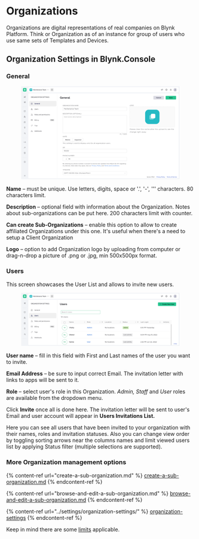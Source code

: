 # Organizations

Organizations are digital representations of real companies on Blynk Platform. Think or Organization as of an instance for group of users who use same sets of Templates and Devices.

## Organization Settings in Blynk.Console&#x20;

### General

<figure><img src="../../.gitbook/assets/14-organizations-settings 1.png" alt=""><figcaption></figcaption></figure>

**Name** – must be unique. Use letters, digits, space or '.', '-', ''' characters. 80 characters limit.

**Description** – optional field with information about the Organization. Notes about sub-organizations can be put here. 200 characters limit with counter.

**Can create Sub-Organizations** – enable this option to allow to create affiliated Organizations under this one. It's useful when there's a need to setup a Client Organization

**Logo** – option to add Organization logo by uploading from computer or drag-n-drop a picture of .png or .jpg, min 500x500px format.

### Users

This screen showcases the User List and allows to invite new users.

<figure><img src="../../.gitbook/assets/17-organizations-invite users 1.png" alt=""><figcaption></figcaption></figure>

**User name** – fill in this field with First and Last names of the user you want to invite.

**Email Address** – be sure to input correct Email. The invitation letter with links to apps will be sent to it.

**Role** – select user's role in this Organization. _Admin, Staff_ and _User_ roles are available from the dropdown menu.

Click **Invite** once all is done here. The invitation letter will be sent to user's Email and user account will appear in **Users Invitations List.**

Here you can see all users that have been invited to your organization with their names, roles and invitation statuses. Also you can change view order by toggling sorting arrows near the columns names and limit viewed users list by applying Status filter (multiple selections are supported).

### More Organization management options

{% content-ref url="create-a-sub-organization.md" %}
[create-a-sub-organization.md](create-a-sub-organization.md)
{% endcontent-ref %}

{% content-ref url="browse-and-edit-a-sub-organization.md" %}
[browse-and-edit-a-sub-organization.md](browse-and-edit-a-sub-organization.md)
{% endcontent-ref %}

{% content-ref url="../settings/organization-settings/" %}
[organization-settings](../settings/organization-settings/)
{% endcontent-ref %}

Keep in mind there are some [limits](../limits.md#organization-limits) applicable.
